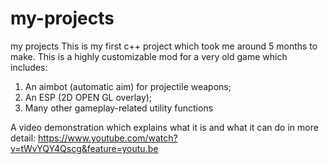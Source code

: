 # my-projects
my projects
This is my first c++ project which took me around 5 months to make.
This is a highly customizable mod for a very old game which includes:
1) An aimbot (automatic aim) for projectile weapons;
2) An ESP (2D OPEN GL overlay);
3) Many other gameplay-related utility functions

A video demonstration which explains what it is and what it can do in more detail:
https://www.youtube.com/watch?v=tWvYQY4Qscg&feature=youtu.be
